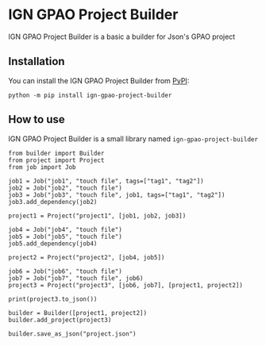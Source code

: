 # IGN GPAO Project Builder

IGN GPAO Project Builder is a basic a builder for Json's GPAO project

## Installation

You can install the IGN GPAO Project Builder from [PyPI](https://pypi.org/project/ign-gpao-project-builder/):

    python -m pip install ign-gpao-project-builder

## How to use

IGN GPAO Project Builder is a small library named `ign-gpao-project-builder`

    from builder import Builder
    from project import Project
    from job import Job

    job1 = Job("job1", "touch file", tags=["tag1", "tag2"])
    job2 = Job("job2", "touch file")
    job3 = Job("job3", "touch file", job1, tags=["tag1", "tag2"])
    job3.add_dependency(job2)

    project1 = Project("project1", [job1, job2, job3])

    job4 = Job("job4", "touch file")
    job5 = Job("job5", "touch file")
    job5.add_dependency(job4)

    project2 = Project("project2", [job4, job5])

    job6 = Job("job6", "touch file")
    job7 = Job("job7", "touch file", job6)
    project3 = Project("project3", [job6, job7], [project1, project2])

    print(project3.to_json())

    builder = Builder([project1, project2])
    builder.add_project(project3)

    builder.save_as_json("project.json")
